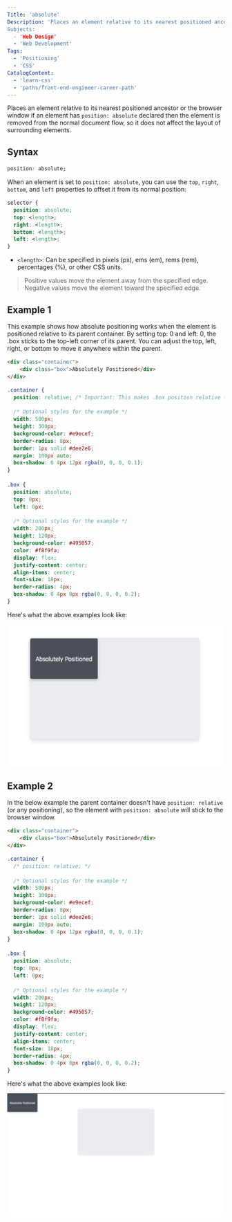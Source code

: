 ```yaml
---
Title: 'absolute' 
Description: 'Places an element relative to its nearest positioned ancestor or the browser window. 
Subjects:
  - 'Web Design'
  - 'Web Development'
Tags:
  - 'Positioning'
  - 'CSS'
CatalogContent:
  - 'learn-css'
  - 'paths/front-end-engineer-career-path'
---
```


Places an element relative to its nearest positioned ancestor or the browser window if an element has `position: absolute`  declared then the element is removed from the normal document flow, so it does not affect the layout of surrounding elements.

## Syntax

```css
position: absolute;
```

When an element is set to `position: absolute`, you can use the `top`, `right`, `bottom`, and `left` properties to offset it from its normal position:

```css
selector {
  position: absolute;
  top: <length>;
  right: <length>;
  bottom: <length>;
  left: <length>;
}
```

- `<length>`: Can be specified in pixels (px), ems (em), rems (rem), percentages (%), or other CSS units.

> Positive values move the element away from the specified edge.
> Negative values move the element toward the specified edge.

## Example 1

This example shows how absolute positioning works when the element is positioned relative to its parent container. By setting top: 0 and left: 0, the .box sticks to the top-left corner of its parent. You can adjust the top, left, right, or bottom to move it anywhere within the parent.

```html
<div class="container">
    <div class="box">Absolutely Positioned</div>
</div>
```

```css
.container {
  position: relative; /* Important: This makes .box position relative to .container */

  /* Optional styles for the example */
  width: 500px;
  height: 300px;
  background-color: #e9ecef;
  border-radius: 8px;
  border: 1px solid #dee2e6;
  margin: 100px auto;
  box-shadow: 0 4px 12px rgba(0, 0, 0, 0.1); 
}

.box {
  position: absolute;
  top: 0px;
  left: 0px;

  /* Optional styles for the example */
  width: 200px;
  height: 120px;
  background-color: #495057;
  color: #f8f9fa;
  display: flex;
  justify-content: center;
  align-items: center;
  font-size: 18px;
  border-radius: 4px;
  box-shadow: 0 4px 8px rgba(0, 0, 0, 0.2); 
}
```

Here's what the above examples look like:

![Box at top-left of parent](https://raw.githubusercontent.com/Codecademy/docs/main/media/css-position-absolute-ex1.png)


## Example 2

In the below example the parent container doesn't have `position: relative` (or any positioning),  so the element with `position: absolute` will stick to the browser window.

```html
<div class="container">
    <div class="box">Absolutely Positioned</div>
</div>
```

```css
.container {
  /* position: relative; */

  /* Optional styles for the example */
  width: 500px;
  height: 300px;
  background-color: #e9ecef;
  border-radius: 8px;
  border: 1px solid #dee2e6; 
  margin: 100px auto;
  box-shadow: 0 4px 12px rgba(0, 0, 0, 0.1); 
}

.box {
  position: absolute;
  top: 0px;
  left: 0px;
      
  /* Optional styles for the example */
  width: 200px;
  height: 120px;
  background-color: #495057;
  color: #f8f9fa;
  display: flex;
  justify-content: center;
  align-items: center;
  font-size: 18px;
  border-radius: 4px;
  box-shadow: 0 4px 8px rgba(0, 0, 0, 0.2); 
}
```

Here's what the above examples look like:

![Box at top-left of window.](https://raw.githubusercontent.com/Codecademy/docs/main/media/css-position-absolute-ex2.png)
